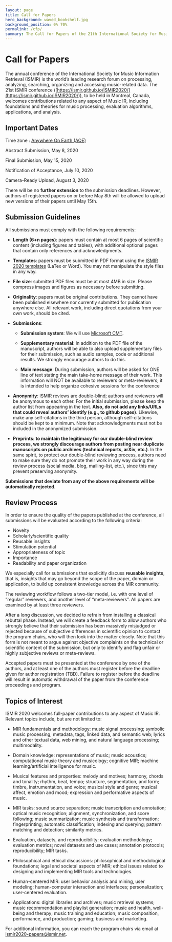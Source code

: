 ```yaml
---
layout: page
title: Call for Papers
hero_background: waved_bookshelf.jpg
background_position: 0% 70%
permalink: /cfp/
summary: The Call for Papers of the 21th International Society for Music Information Retrieval Conference
---
```


# Call for Papers

The annual conference of the International Society for Music Information Retrieval (ISMIR) is the world’s leading research forum on processing, analyzing, searching, organizing and accessing music-related data. The 21st ISMIR conference ([https://ismir.github.io/ISMIR2020/](https://ismir.github.io/ISMIR2020/)), to be held in Montreal, Canada, welcomes contributions related to any aspect of Music IR, including foundations and theories for music processing, evaluation algorithms, applications, and analysis.

## Important Dates

Time zone : [Anywhere On Earth (AOE)](https://www.timeanddate.com/time/zones/aoe)

Abstract Submission, May 8, 2020

Final Submission, May 15, 2020

Notification of Acceptance, July 10, 2020

Camera-Ready Upload, August 3, 2020

There will be no **further extension** to the submission deadlines. However, authors of registered papers on or before May 8th will be allowed to upload new versions of their papers until May 15th.

## Submission Guidelines

All submissions must comply with the following requirements:

-   **Length (6+n pages)**: papers must contain at most 6 pages of scientific content (including figures and tables), with additional optional pages that contain only references and acknowledgments.

-   **Templates**: papers must be submitted in PDF format using the [ISMIR 2020 templates](https://github.com/ismir/paper_templates/archive/2020v2.zip) (LaTex or Word). You may not manipulate the style files in any way.

-   **File size**: submitted PDF files must be at most 4MB in size. Please compress images and figures as necessary before submitting.

-   **Originality**: papers must be original contributions. They cannot have been published elsewhere nor currently submitted for publication anywhere else. All relevant work, including direct quotations from your own work, should be cited.

-   **Submissions**:
    -   **Submission system**: We will use [Microsoft CMT](https://cmt3.research.microsoft.com/ISMIR2020).

    -   **Supplementary material**: In addition to the PDF file of the manuscript, authors will be able to also upload supplementary files for their submission, such as audio samples, code or additional results. We strongly encourage authors to do this.

    -   **Main message**: During submission, authors will be asked for ONE line of text stating the main take-home message of their work. This information will NOT be available to reviewers or meta-reviewers; it is intended to help organize cohesive sessions for the conference

-   **Anonymity**: ISMIR reviews are double-blind; authors and reviewers will be anonymous to each other. For the initial submission, please keep the author list from appearing in the text. **Also, do not add any links/URLs that could reveal authors’ identify (e.g., to github pages)**. Likewise, make any self-citations in the third person, although self-citations should be kept to a minimum. Note that acknowledgments must not be included in the anonymized submission.

-   **Preprints**: **to maintain the legitimacy for our double-blind review process, we strongly discourage authors from posting near duplicate manuscripts on public archives (technical reports, arXiv, etc.)**. In the same spirit, to protect our double-blind reviewing process, authors need to make sure they do not promote their work in any way during the review process (social media, blog, mailing-list, etc.), since this may prevent preserving anonymity.


**Submissions that deviate from any of the above requirements will be automatically rejected**.

## Review Process

In order to ensure the quality of the papers published at the conference, all submissions will be evaluated according to the following criteria:

-   Novelty
-   Scholarly/scientific quality
-   Reusable insights
-   Stimulation potential
-   Appropriateness of topic
-   Importance
-   Readability and paper organization

We especially call for submissions that explicitly discuss **reusable insights**, that is, insights that may go beyond the scope of the paper, domain or application, to build up consistent knowledge across the MIR community.

The reviewing workflow follows a two-tier model, i.e. with one level of “regular” reviewers, and another level of “meta-reviewers”. All papers are examined by at least three reviewers.

After a long discussion, we decided to refrain from installing a classical rebuttal phase. Instead, we will create a feedback form to allow authors who strongly believe that their submission has been massively misjudged or rejected because of subjective differences in scientific opinion to contact the program chairs, who will then look into the matter closely. Note that this form is not meant to argue against objective complaints on the technical or scientific content of the submission, but only to identify and flag unfair or highly subjective reviews or meta-reviews.

Accepted papers must be presented at the conference by one of the authors, and at least one of the authors must register before the deadline given for author registration (TBD). Failure to register before the deadline will result in automatic withdrawal of the paper from the conference proceedings and program.

## Topics of Interest

ISMIR 2020 welcomes full-paper contributions to any aspect of Music IR. Relevant topics include, but are not limited to:

-   MIR fundamentals and methodology: music signal processing; symbolic music processing; metadata, tags, linked data, and semantic web; lyrics and other textual data, web mining, and natural language processing; multimodality.

-   Domain knowledge: representations of music; music acoustics; computational music theory and musicology; cognitive MIR; machine learning/artificial intelligence for music.

-   Musical features and properties: melody and motives; harmony, chords and tonality; rhythm, beat, tempo; structure, segmentation, and form; timbre, instrumentation, and voice; musical style and genre; musical affect, emotion and mood; expression and performative aspects of music.

-   MIR tasks: sound source separation; music transcription and annotation; optical music recognition; alignment, synchronization, and score following; music summarization; music synthesis and transformation; fingerprinting; automatic classification; indexing and querying; pattern matching and detection; similarity metrics.

-   Evaluation, datasets, and reproducibility: evaluation methodology; evaluation metrics; novel datasets and use cases; annotation protocols; reproducibility; MIR tasks.

-   Philosophical and ethical discussions: philosophical and methodological foundations; legal and societal aspects of MIR; ethical issues related to designing and implementing MIR tools and technologies.

-   Human-centered MIR: user behavior analysis and mining, user modeling; human-computer interaction and interfaces; personalization; user-centered evaluation.

-   Applications: digital libraries and archives; music retrieval systems; music recommendation and playlist generation; music and health, well-being and therapy; music training and education; music composition, performance, and production; gaming; business and marketing. 


For additional information, you can reach the program chairs via email at [ismir2020-papers@ismir.net](mailto:ismir2020-papers@ismir.net).
